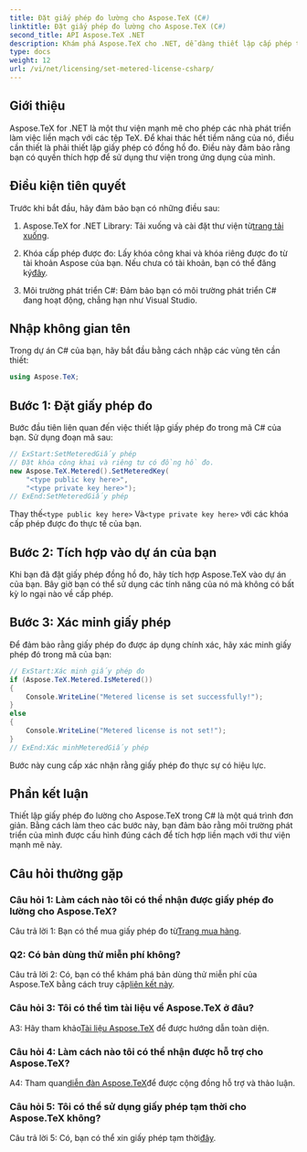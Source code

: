 ```yaml
---
title: Đặt giấy phép đo lường cho Aspose.TeX (C#)
linktitle: Đặt giấy phép đo lường cho Aspose.TeX (C#)
second_title: API Aspose.TeX .NET
description: Khám phá Aspose.TeX cho .NET, dễ dàng thiết lập cấp phép theo đồng hồ đo và khai thác toàn bộ tiềm năng của thao tác tệp TeX trong các dự án C# của bạn.
type: docs
weight: 12
url: /vi/net/licensing/set-metered-license-csharp/
---
```

## Giới thiệu

Aspose.TeX for .NET là một thư viện mạnh mẽ cho phép các nhà phát triển làm việc liền mạch với các tệp TeX. Để khai thác hết tiềm năng của nó, điều cần thiết là phải thiết lập giấy phép có đồng hồ đo. Điều này đảm bảo rằng bạn có quyền thích hợp để sử dụng thư viện trong ứng dụng của mình.

## Điều kiện tiên quyết

Trước khi bắt đầu, hãy đảm bảo bạn có những điều sau:

1.  Aspose.TeX for .NET Library: Tải xuống và cài đặt thư viện từ[trang tải xuống](https://releases.aspose.com/tex/net/).

2.  Khóa cấp phép được đo: Lấy khóa công khai và khóa riêng được đo từ tài khoản Aspose của bạn. Nếu chưa có tài khoản, bạn có thể đăng ký[đây](https://purchase.aspose.com/buy).

3. Môi trường phát triển C#: Đảm bảo bạn có môi trường phát triển C# đang hoạt động, chẳng hạn như Visual Studio.

## Nhập không gian tên

Trong dự án C# của bạn, hãy bắt đầu bằng cách nhập các vùng tên cần thiết:

```csharp
using Aspose.TeX;
```

## Bước 1: Đặt giấy phép đo

Bước đầu tiên liên quan đến việc thiết lập giấy phép đo trong mã C# của bạn. Sử dụng đoạn mã sau:

```csharp
// ExStart:SetMeteredGiấy phép
// Đặt khóa công khai và riêng tư có đồng hồ đo.
new Aspose.TeX.Metered().SetMeteredKey(
    "<type public key here>",
    "<type private key here>");
// ExEnd:SetMeteredGiấy phép
```

 Thay thế`<type public key here>` Và`<type private key here>` với các khóa cấp phép được đo thực tế của bạn.

## Bước 2: Tích hợp vào dự án của bạn

Khi bạn đã đặt giấy phép đồng hồ đo, hãy tích hợp Aspose.TeX vào dự án của bạn. Bây giờ bạn có thể sử dụng các tính năng của nó mà không có bất kỳ lo ngại nào về cấp phép.

## Bước 3: Xác minh giấy phép

Để đảm bảo rằng giấy phép đo được áp dụng chính xác, hãy xác minh giấy phép đó trong mã của bạn:

```csharp
// ExStart:Xác minh giấy phép đo
if (Aspose.TeX.Metered.IsMetered())
{
    Console.WriteLine("Metered license is set successfully!");
}
else
{
    Console.WriteLine("Metered license is not set!");
}
// ExEnd:Xác minhMeteredGiấy phép
```

Bước này cung cấp xác nhận rằng giấy phép đo thực sự có hiệu lực.

## Phần kết luận

Thiết lập giấy phép đo lường cho Aspose.TeX trong C# là một quá trình đơn giản. Bằng cách làm theo các bước này, bạn đảm bảo rằng môi trường phát triển của mình được cấu hình đúng cách để tích hợp liền mạch với thư viện mạnh mẽ này.

## Câu hỏi thường gặp

### Câu hỏi 1: Làm cách nào tôi có thể nhận được giấy phép đo lường cho Aspose.TeX?

 Câu trả lời 1: Bạn có thể mua giấy phép đo từ[Trang mua hàng](https://purchase.aspose.com/buy).

### Q2: Có bản dùng thử miễn phí không?

 Câu trả lời 2: Có, bạn có thể khám phá bản dùng thử miễn phí của Aspose.TeX bằng cách truy cập[liên kết này](https://releases.aspose.com/).

### Câu hỏi 3: Tôi có thể tìm tài liệu về Aspose.TeX ở đâu?

 A3: Hãy tham khảo[Tài liệu Aspose.TeX](https://reference.aspose.com/tex/net/) để được hướng dẫn toàn diện.

### Câu hỏi 4: Làm cách nào tôi có thể nhận được hỗ trợ cho Aspose.TeX?

 A4: Tham quan[diễn đàn Aspose.TeX](https://forum.aspose.com/c/tex/47)để được cộng đồng hỗ trợ và thảo luận.

### Câu hỏi 5: Tôi có thể sử dụng giấy phép tạm thời cho Aspose.TeX không?

 Câu trả lời 5: Có, bạn có thể xin giấy phép tạm thời[đây](https://purchase.aspose.com/temporary-license/).